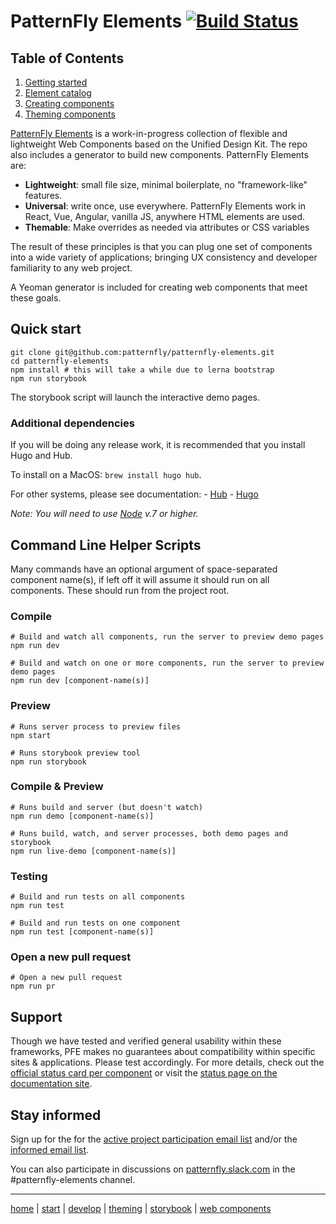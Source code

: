 # PatternFly Elements [![Build Status](https://travis-ci.org/patternfly/patternfly-elements.svg?branch=master)](https://travis-ci.org/patternfly/patternfly-elements)

## Table of Contents

1. [Getting started][getting-started]
2. [Element catalog][catalog]
3. [Creating components][creating]
4. [Theming components][theming]

[PatternFly Elements][pfe-home] is a work-in-progress collection of flexible and lightweight Web Components based on the Unified Design Kit. The repo also includes a generator to build new components. PatternFly Elements are:

- **Lightweight**: small file size, minimal boilerplate, no "framework-like" features.
- **Universal**: write once, use everywhere. PatternFly Elements work in React, Vue, Angular, vanilla JS, anywhere HTML elements are used.
- **Themable**: Make overrides as needed via attributes or CSS variables

The result of these principles is that you can plug one set of components into a wide variety of applications; bringing UX consistency and developer familiarity to any web project.

A Yeoman generator is included for creating web components that meet these goals.

## Quick start
```
git clone git@github.com:patternfly/patternfly-elements.git
cd patternfly-elements
npm install # this will take a while due to lerna bootstrap
npm run storybook
```

The storybook script will launch the interactive demo pages.

### Additional dependencies
If you will be doing any release work, it is recommended that you install Hugo and Hub.

To install on a MacOS: `brew install hugo hub`.

For other systems, please see documentation:
    - [Hub](https://hub.github.com/)
    - [Hugo](https://gohugo.io/getting-started/quick-start/)

_Note: You will need to use [Node](https://nodejs.org/en/) v.7 or higher._

## Command Line Helper Scripts
Many commands have an optional argument of space-separated component name(s), if left off it will assume it should run on all components. These should run from the project root.

### Compile

```shell
# Build and watch all components, run the server to preview demo pages
npm run dev

# Build and watch on one or more components, run the server to preview demo pages
npm run dev [component-name(s)]
```

### Preview

```shell
# Runs server process to preview files
npm start

# Runs storybook preview tool
npm run storybook
```

### Compile & Preview

```shell
# Runs build and server (but doesn't watch)
npm run demo [component-name(s)]

# Runs build, watch, and server processes, both demo pages and storybook
npm run live-demo [component-name(s)]
```

### Testing

```shell
# Build and run tests on all components
npm run test 

# Build and run tests on one component
npm run test [component-name(s)]
```

### Open a new pull request

```shell
# Open a new pull request
npm run pr 
```

## Support

Though we have tested and verified general usability within these frameworks, PFE makes no guarantees about compatibility within specific sites & applications. Please test accordingly. For more details, check out the [official status card per component](https://github.com/patternfly/patternfly-elements/issues?q=is%3Aopen+is%3Aissue+label%3A%22status+tracking+only%22) or visit the [status page on the documentation site](https://patternfly.github.io/patternfly-elements/getting-started/component-status/).


## Stay informed

Sign up for the for the [active project participation email list](https://www.redhat.com/mailman/listinfo/patternfly-elements-contribute) and/or the [informed email list](https://www.redhat.com/mailman/listinfo/patternfly-elements-announce).

You can also participate in discussions on [patternfly.slack.com](https://patternfly.slack.com) in the #patternfly-elements channel.

---

[home][pfe-home] |
[start][getting-started] |
[develop][creating] |
[theming][theming] |
[storybook][catalog] |
[web components][wc-org]


[pfe-home]: https://patternfly.github.io/patternfly-elements
[getting-started]: https://patternfly.github.io/patternfly-elements/getting-started
[catalog]: https://patternfly.github.io/patternfly-elements/demo
[creating]: https://patternfly.github.io/patternfly-elements/develop
[theming]: https://patternfly.github.io/patternfly-elements/theme
[wc-org]: https://webcomponents.org
